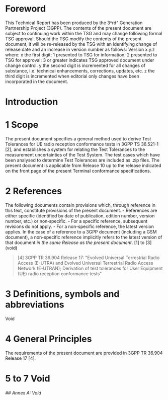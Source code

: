 # Foreword
This Technical Report has been produced by the 3^rd^ Generation Partnership
Project (3GPP).
The contents of the present document are subject to continuing work within the
TSG and may change following formal TSG approval. Should the TSG modify the
contents of the present document, it will be re-released by the TSG with an
identifying change of release date and an increase in version number as
follows:
Version x.y.z
where:
x the first digit:
1 presented to TSG for information;
2 presented to TSG for approval;
3 or greater indicates TSG approved document under change control.
y the second digit is incremented for all changes of substance, i.e. technical
enhancements, corrections, updates, etc.
z the third digit is incremented when editorial only changes have been
incorporated in the document.
# Introduction
# 1 Scope
The present document specifies a general method used to derive Test Tolerances
for UE radio reception conformance tests in 3GPP TS 36.521-1 [2], and
establishes a system for relating the Test Tolerances to the measurement
uncertainties of the Test System.
The test cases which have been analysed to determine Test Tolerances are
included as .zip files.
The present document is applicable from Release 10 up to the release indicated
on the front page of the present Terminal conformance specifications.
# 2 References
The following documents contain provisions which, through reference in this
text, constitute provisions of the present document.
\- References are either specific (identified by date of publication, edition
number, version number, etc.) or non‑specific.
\- For a specific reference, subsequent revisions do not apply.
\- For a non-specific reference, the latest version applies. In the case of a
reference to a 3GPP document (including a GSM document), a non-specific
reference implicitly refers to the latest version of that document _in the
same Release as the present document_.
[1] to [3] (void)
> [4] 3GPP TR 36.904 Release 17: \"Evolved Universal Terrestrial Radio Access
> (E-UTRA) and Evolved Universal Terrestrial Radio Access Network (E-UTRAN);
> Derivation of test tolerances for User Equipment (UE) radio reception
> conformance tests\"
# 3 Definitions, symbols and abbreviations
Void
# 4 General Principles
The requirements of the present document are provided in 3GPP TR 36.904
Release 17 [4].
# 5 to 7 Void
###### ## Annex A: Void
#